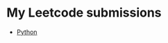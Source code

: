 # My Leetcode submissions 
<ul>
  <li><a href="https://github.com/javokhirbek1999/leetcode/tree/main/Python">Python</a></li>
</ul>
